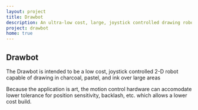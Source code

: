 ```yaml
---
layout: project
title: Drawbot
description: An ultra-low cost, large, joystick controlled drawing robot
project: drawbot
home: true
---
```


<h2>Drawbot</h2>
<p> The Drawbot is intended to be a low cost, joystick controlled 2-D robot capable of drawing in charcoal, pastel, and ink over large areas </p>
<p> Because the application is art, the motion control hardware can accomodate lower tolerance for position sensitivity, backlash, etc. which allows a lower cost build. </p>
